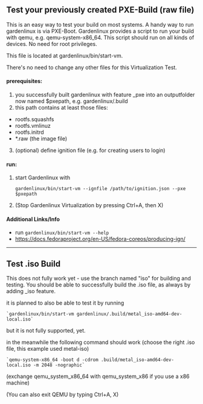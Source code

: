 ## Test your previously created PXE-Build (raw file)

This is an easy way to test your build on most systems. A handy way to run gardenlinux is via PXE-Boot. Gardenlinux provides a script to run your build with qemu, e.g. qemu-system-x86_64. 
This script should run on all kinds of devices. No need for root privileges.

This file is located at gardenlinux/bin/start-vm.

There's no need to change any other files for this Virtualization Test.

#### prerequisites:

1. you successfully built gardenlinux with feature _pxe into an outputfolder now named $pxepath, e.g. gardenlinux/.build
2. this path contains at least those files: 
- rootfs.squashfs
- rootfs.vmlinuz
- rootfs.initrd
- *.raw (the image file)
3. (optional) define ignition file (e.g. for creating users to login)

#### run:

1. start Gardenlinux with

	`gardenlinux/bin/start-vm --ignfile /path/to/ignition.json --pxe $pxepath`

2. (Stop Gardenlinux Virtualization by pressing Ctrl+A, then X)


#### Additional Links/Info
- run `gardenlinux/bin/start-vm --help`
- https://docs.fedoraproject.org/en-US/fedora-coreos/producing-ign/

---
## Test .iso Build
This does not fully work yet - use the branch named "iso" for building and testing.
You should be able to successfully build the .iso file, as always by adding _iso feature.

it is planned to also be able to test it by running

	`gardenlinux/bin/start-vm gardenlinux/.build/metal_iso-amd64-dev-local.iso`

but it is not fully supported, yet.

in the meanwhile the following command should work (choose the right .iso file, this example used metal-iso)

	`qemu-system-x86_64 -boot d -cdrom .build/metal_iso-amd64-dev-local.iso -m 2048 -nographic`

(exchange qemu_system_x86_64 with qemu_system_x86 if you use a x86 machine)

(You can also exit QEMU by typing Ctrl+A, X)
